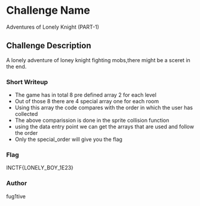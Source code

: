 # Challenge Name

Adventures of Lonely Knight (PART-1)

## Challenge Description

A lonely adventure of loney knight fighting mobs,there might be a sceret in the end.

### Short Writeup

+ The game has in total 8 pre defined array 2 for each level
+ Out of those 8 there are 4 special array one for each room
+ Using this array the code compares with the order in which the user has collected
+ The above comparission is done in the sprite collision function
+ using the data entry point we can get the arrays that are used and follow the order
+ Only the special_order will give you the flag

### Flag

INCTF{LONELY_BOY_1E23}

### Author

fug1tive
